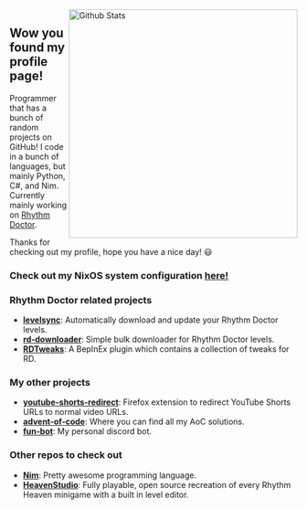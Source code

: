 <a href="https://github.com/anuraghazra/github-readme-stats">
  <img align="right" width="400" alt="Github Stats" src="https://github-readme-stats.vercel.app/api?username=huantianad&show_icons=true&theme=dark&include_all_commits=true&count_private=true&hide_border=true">
</a>


## Wow you found my profile page!

Programmer that has a bunch of random projects on GitHub! I code in a bunch of languages, but mainly Python, C#, and Nim. Currently mainly working on [Rhythm Doctor](https://rhythmdr.com/).


Thanks for checking out my profile, hope you have a nice day! 😃

<!---
<a href="https://discord.com/users/300050030923087872">
  <img align="right" width="400" alt="Discord Presence" src="https://lanyard.cnrad.dev/api/300050030923087872">
</a>
-->

### Check out my NixOS system configuration [here!](https://github.com/huantianad/nixos-config)

### Rhythm Doctor related projects
- **[levelsync](https://github.com/huantianad/levelsync)**: Automatically download and update your Rhythm Doctor levels.
- **[rd-downloader](https://github.com/huantianad/rd-downloader)**: Simple bulk downloader for Rhythm Doctor levels. 
- **[RDTweaks](https://github.com/huantianad/RDTweaks)**: A BepInEx plugin which contains a collection of tweaks for RD. 

### My other projects
- **[youtube-shorts-redirect](https://github.com/huantianad/youtube-shorts-redirect)**: Firefox extension to redirect YouTube Shorts URLs to normal video URLs. 
- **[advent-of-code](https://github.com/huantianad/advent-of-code)**: Where you can find all my AoC solutions.
- **[fun-bot](https://github.com/huantianad/fun-bot)**: My personal discord bot.

### Other repos to check out
- **[Nim](https://github.com/nim-lang/Nim)**: Pretty awesome programming language.
- **[HeavenStudio](https://github.com/megaminerjenny/HeavenStudio)**: Fully playable, open source recreation of every Rhythm Heaven minigame with a built in level editor. 
